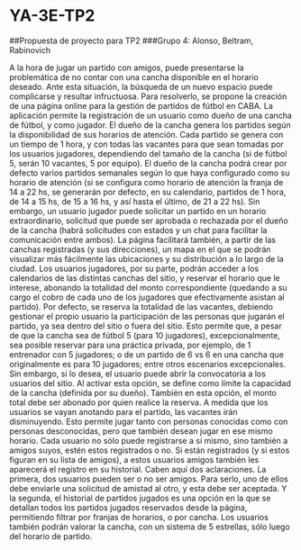 # YA-3E-TP2
##Propuesta de proyecto para TP2
###Grupo 4: Alonso, Beltram, Rabinovich

A la hora de jugar un partido con amigos, puede presentarse la problemática de no contar con una cancha disponible en el horario deseado. Ante esta situación, la búsqueda de un nuevo espacio puede complicarse y resultar infructuosa. Para resolverlo, se propone la creación de una página online para la gestión de partidos de fútbol en CABA.
La aplicación permite la registración de un usuario como dueño de una cancha de fútbol, y como jugador. El dueño de la cancha genera los partidos según la disponibilidad de sus horarios de atención. Cada partido se genera con un tiempo de 1 hora, y con todas las vacantes para que sean tomadas por los usuarios jugadores, dependiendo del tamaño de la cancha (si de fútbol 5, serán 10 vacantes, 5 por equipo).
El dueño de la cancha podrá crear por defecto varios partidos semanales según lo que haya configurado como su horario de atención (si se configura como horario de atención la franja de 14 a 22 hs, se generarán por defecto, en su calendario, partidos de 1 hora, de 14 a 15 hs, de 15 a 16 hs, y así hasta el último, de 21 a 22 hs). Sin embargo, un usuario jugador puede solicitar un partido en un horario extraordinario, solicitud que puede ser aprobada o rechazada por el dueño de la cancha (habrá solicitudes con estados y un chat para facilitar la comunicación entre ambos).
La página facilitará también, a partir de las canchas registradas (y sus direcciones), un mapa en el que se podrán visualizar más fácilmente las ubicaciones y su distribución a lo largo de la ciudad.
Los usuarios jugadores, por su parte, podrán acceder a los calendarios de las distintas canchas del sitio, y reservar el horario que le interese, abonando la totalidad del monto correspondiente (quedando a su cargo el cobro de cada uno de los jugadores que efectivamente asistan al partido). Por defecto, se reserva la totalidad de las vacantes, debiendo gestionar el propio usuario la participación de las personas que jugarán el partido, ya sea dentro del sitio o fuera del sitio. Esto permite que, a pesar de que la cancha sea de fútbol 5 (para 10 jugadores), excepcionalmente, sea posible reservar para una práctica privada, por ejemplo, de 1 entrenador con 5 jugadores; o de un partido de 6 vs 6 en una cancha que originalmente es para 10 jugadores; entre otros escenarios excepcionales.
Sin embargo, si lo desea, el usuario puede abrir la convocatoria a los usuarios del sitio. Al activar esta opción, se define como límite la capacidad de la cancha (definida por su dueño). También en esta opción, el monto total debe ser abonado por quien realice la reserva.
A medida que los usuarios se vayan anotando para el partido, las vacantes irán disminuyendo. Esto permite jugar tanto con personas conocidas como con personas desconocidas, pero que también desean jugar en ese mismo horario. Cada usuario no sólo puede registrarse a sí mismo, sino también a amigos suyos, estén estos registrados o no. Si están registrados (y si estos figuran en su lista de amigos), a estos usuarios amigos también les aparecerá el registro en su historial.
Caben aquí dos aclaraciones. La primera, dos usuarios pueden ser o no ser amigos. Para serlo, uno de ellos debe enviarle una solicitud de amistad al otro, y esta debe ser aceptada. Y la segunda, el historial de partidos jugados es una opción en la que se detallan todos los partidos jugados reservados desde la página, permitiendo filtrar por franjas de horarios, o por cancha.
Los usuarios también podrán valorar la cancha, con un sistema de 5 estrellas, sólo luego del horario de partido.

